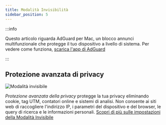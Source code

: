 ```yaml
---
title: Modalità Invisibilità
sidebar_position: 5
---
```


:::info

Questo articolo riguarda AdGuard per Mac, un blocco annunci multifunzionale che protegge il tuo dispositivo a livello di sistema. Per vedere come funziona, [scarica l'app di AdGuard](https://agrd.io/download-kb-adblock)

:::

## Protezione avanzata di privacy

![Modalità invisibile](https://cdn.adtidy.org/content/kb/ad_blocker/mac/stealth.png)

_Protezione avanzata della privacy_ protegge la tua privacy eliminando cookie, tag UTM, contatori online e sistemi di analisi. Non consente ai siti web di raccogliere l'indirizzo IP, i parametri del dispositivo e del browser, le query di ricerca e le informazioni personali. [Scopri di più sulle impostazioni della Modalità Invisibile](/general/stealth-mode)
